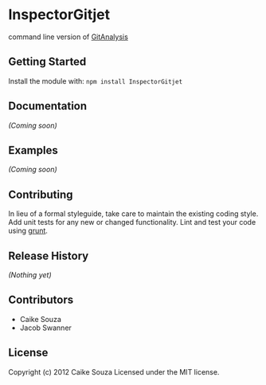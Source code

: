 # InspectorGitjet

command line version of [GitAnalysis](http://GitAnalysis.com)

## Getting Started
Install the module with: `npm install InspectorGitjet`

## Documentation
_(Coming soon)_

## Examples
_(Coming soon)_

## Contributing
In lieu of a formal styleguide, take care to maintain the existing coding style. Add unit tests for any new or changed functionality. Lint and test your code using [grunt](https://github.com/cowboy/grunt).

## Release History
_(Nothing yet)_

## Contributors

- Caike Souza
- Jacob Swanner

## License
Copyright (c) 2012 Caike Souza
Licensed under the MIT license.
